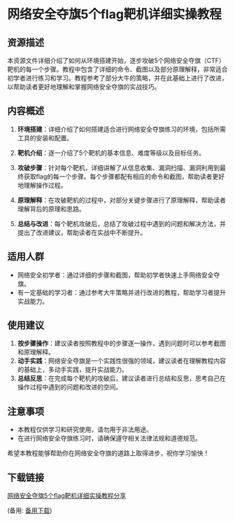 # 网络安全夺旗5个flag靶机详细实操教程

## 资源描述

本资源文件详细介绍了如何从环境搭建开始，逐步攻破5个网络安全夺旗（CTF）靶机的每一个步骤。教程中包含了详细的命令、截图以及部分原理解释，非常适合初学者进行练习和学习。教程参考了部分大牛的策略，并在此基础上进行了改进，以帮助读者更好地理解和掌握网络安全夺旗的实战技巧。

## 内容概述

1. **环境搭建**：详细介绍了如何搭建适合进行网络安全夺旗练习的环境，包括所需工具的安装和配置。

2. **靶机介绍**：逐一介绍了5个靶机的基本信息、难度等级以及目标任务。

3. **攻破步骤**：针对每个靶机，详细讲解了从信息收集、漏洞扫描、漏洞利用到最终获取flag的每一个步骤。每个步骤都配有相应的命令和截图，帮助读者更好地理解操作过程。

4. **原理解释**：在攻破靶机的过程中，对部分关键步骤进行了原理解释，帮助读者理解背后的原理和思路。

5. **总结与改进**：每个靶机攻破后，总结了攻破过程中遇到的问题和解决方法，并提出了改进建议，帮助读者在实战中不断提升。

## 适用人群

- 网络安全初学者：通过详细的步骤和截图，帮助初学者快速上手网络安全夺旗。
- 有一定基础的学习者：通过参考大牛策略并进行改进的教程，帮助学习者提升实战能力。

## 使用建议

1. **按步骤操作**：建议读者按照教程中的步骤逐一操作，遇到问题时可以参考截图和原理解释。
2. **动手实践**：网络安全夺旗是一个实践性很强的领域，建议读者在理解教程内容的基础上，多动手实践，提升实战能力。
3. **总结反思**：在完成每个靶机的攻破后，建议读者进行总结和反思，思考自己在操作过程中遇到的问题和改进的空间。

## 注意事项

- 本教程仅供学习和研究使用，请勿用于非法用途。
- 在进行网络安全夺旗练习时，请确保遵守相关法律法规和道德规范。

希望本教程能够帮助你在网络安全夺旗的道路上取得进步，祝你学习愉快！

## 下载链接
[网络安全夺旗5个flag靶机详细实操教程分享](https://pan.quark.cn/s/f846b102e994) 

(备用: [备用下载](https://pan.baidu.com/s/1QdA9_T0MyvNurgkisaoCBA?pwd=1234))
